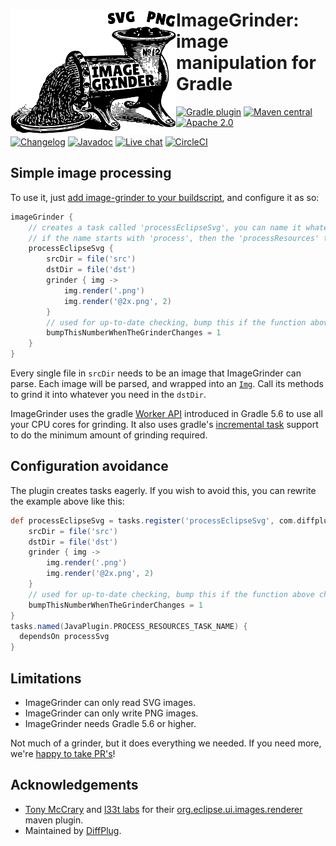 # <img align="left" src="images/image-grinder.png">ImageGrinder:<br>image manipulation for Gradle

<!---freshmark shields
output = [
    link(shield('Gradle plugin', 'plugins.gradle.org', 'com.diffplug.image-grinder', 'blue'), 'https://plugins.gradle.org/plugin/com.diffplug.image-grinder'),
    link(shield('Maven central', 'mavencentral', 'available', 'blue'), 'https://search.maven.org/artifact/com.diffplug.gradle/image-grinder'),
    link(shield('Apache 2.0', 'license', 'apache-2.0', 'blue'), 'https://tldrlegal.com/license/apache-license-2.0-(apache-2.0)'),
    '',
    link(shield('Changelog', 'changelog', versionLast, 'brightgreen'), 'CHANGELOG.md'),
    link(shield('Javadoc', 'javadoc', 'yes', 'brightgreen'), 'https://javadoc.io/doc/com.diffplug.gradle/image-grinder/{{versionLast}}/index.html'),
    link(shield('Live chat', 'gitter', 'chat', 'brightgreen'), 'https://gitter.im/diffplug/image-grinder'),
    link(image('CircleCI', 'https://circleci.com/gh/diffplug/image-grinder.svg?style=shield'), 'https://circleci.com/gh/diffplug/image-grinder')
    ].join('\n');
-->
[![Gradle plugin](https://img.shields.io/badge/plugins.gradle.org-com.diffplug.image--grinder-blue.svg)](https://plugins.gradle.org/plugin/com.diffplug.image-grinder)
[![Maven central](https://img.shields.io/badge/mavencentral-available-blue.svg)](https://search.maven.org/artifact/com.diffplug.gradle/image-grinder)
[![Apache 2.0](https://img.shields.io/badge/license-apache--2.0-blue.svg)](https://tldrlegal.com/license/apache-license-2.0-(apache-2.0))

[![Changelog](https://img.shields.io/badge/changelog-2.1.3-brightgreen.svg)](CHANGELOG.md)
[![Javadoc](https://img.shields.io/badge/javadoc-yes-brightgreen.svg)](https://javadoc.io/doc/com.diffplug.gradle/image-grinder/2.1.3/index.html)
[![Live chat](https://img.shields.io/badge/gitter-chat-brightgreen.svg)](https://gitter.im/diffplug/image-grinder)
[![CircleCI](https://circleci.com/gh/diffplug/image-grinder.svg?style=shield)](https://circleci.com/gh/diffplug/image-grinder)
<!---freshmark /shields -->

<!---freshmark javadoc
output = prefixDelimiterReplace(input, 'https://javadoc.io/static/com.diffplug.gradle/image-grinder/', '/', versionLast);
-->

## Simple image processing

To use it, just [add image-grinder to your buildscript](https://plugins.gradle.org/plugin/com.diffplug.image-grinder), and configure it as so:

```groovy
imageGrinder {
    // creates a task called 'processEclipseSvg', you can name it whatever you want
    // if the name starts with 'process', then the 'processResources' task will depend on it
    processEclipseSvg {
        srcDir = file('src')
        dstDir = file('dst')
        grinder { img ->
            img.render('.png')
            img.render('@2x.png', 2)
        }
        // used for up-to-date checking, bump this if the function above changes
        bumpThisNumberWhenTheGrinderChanges = 1
    }
}
```

Every single file in `srcDir` needs to be an image that ImageGrinder can parse.  Each image will be parsed, and wrapped into an [`Img`](https://javadoc.io/static/com.diffplug.gradle/image-grinder/2.1.3/com/diffplug/gradle/imagegrinder/Img.html). Call its methods to grind it into whatever you need in the `dstDir`.

ImageGrinder uses the gradle [Worker API](https://docs.gradle.org/5.6/userguide/custom_tasks.html#worker_api) introduced in Gradle 5.6 to use all your CPU cores for grinding.  It also uses gradle's [incremental task](https://docs.gradle.org/5.6/userguide/custom_tasks.html#incremental_tasks) support to do the minimum amount of grinding required.

## Configuration avoidance

The plugin creates tasks eagerly. If you wish to avoid this, you can rewrite the example above like this:

```gradle
def processEclipseSvg = tasks.register('processEclipseSvg', com.diffplug.gradle.imagegrinder.ImageGrinderTask) {
    srcDir = file('src')
    dstDir = file('dst')
    grinder { img ->
        img.render('.png')
        img.render('@2x.png', 2)
    }
    // used for up-to-date checking, bump this if the function above changes
    bumpThisNumberWhenTheGrinderChanges = 1
}
tasks.named(JavaPlugin.PROCESS_RESOURCES_TASK_NAME) {
  dependsOn processSvg
}
```

## Limitations

- ImageGrinder can only read SVG images.
- ImageGrinder can only write PNG images.
- ImageGrinder needs Gradle 5.6 or higher.

Not much of a grinder, but it does everything we needed.  If you need more, we're [happy to take PR's](CONTRIBUTING.md)!

<!---freshmark /javadoc -->

## Acknowledgements

* [Tony McCrary](https://github.com/enleeten) and [l33t labs](http://www.l33tlabs.com/) for their [org.eclipse.ui.images.renderer](https://github.com/tomsontom/org.eclipse.ui-split/tree/0402ebd10a57f9c2ca5cd2da3479470f98f70973/bundles/org.eclipse.ui.images.renderer) maven plugin.
* Maintained by [DiffPlug](https://www.diffplug.com/).
